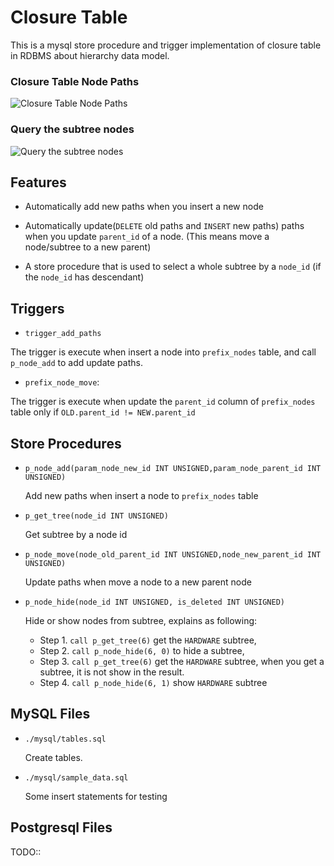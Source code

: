 # Closure Table


This is a mysql store procedure and trigger implementation of closure table in
RDBMS about hierarchy data model.

<h3>Closure Table Node Paths</h3>

![Closure Table Node Paths](https://raw.github.com/developerworks/hierarchy-data-closure-table/master/assets/closure-table-paths.png "Closure Table Node Paths")

<h3>Query the subtree nodes</h3>

![Query the subtree nodes](https://raw.github.com/developerworks/hierarchy-data-closure-table/master/assets/call%20p_prefix_nodes_get_subtree_by_node_id.png "Query the subtree nodes")

## Features


* Automatically add new paths when you insert a new node

* Automatically update(`DELETE` old paths and `INSERT` new paths) paths when you
update `parent_id` of a node. (This means move a node/subtree to a new parent)

* A store procedure that is used to select a whole subtree by a `node_id`
(if the `node_id` has descendant)


## Triggers


* `trigger_add_paths`

The trigger is execute when insert a node into `prefix_nodes` table, and call `p_node_add` to add update paths.

* `prefix_node_move`:

The trigger is execute when update the `parent_id` column of `prefix_nodes`
table only if `OLD.parent_id != NEW.parent_id`

## Store Procedures


* `p_node_add(param_node_new_id INT UNSIGNED,param_node_parent_id INT UNSIGNED)`

  Add new paths when insert a node to `prefix_nodes` table

* `p_get_tree(node_id INT UNSIGNED)`

  Get subtree by a node id

* `p_node_move(node_old_parent_id INT UNSIGNED,node_new_parent_id INT UNSIGNED)`

  Update paths when move a node to a new parent node

* `p_node_hide(node_id INT UNSIGNED, is_deleted INT UNSIGNED)`

  Hide or show nodes from subtree, explains as following:

  - Step 1. `call p_get_tree(6)` get the `HARDWARE` subtree,
  - Step 2. `call p_node_hide(6, 0)` to hide a subtree,
  - Step 3. `call p_get_tree(6)` get the `HARDWARE` subtree, when you get a subtree, it is not show in the result.
  - Step 4. `call p_node_hide(6, 1)` show `HARDWARE` subtree

## MySQL Files

* `./mysql/tables.sql`

  Create tables.

* `./mysql/sample_data.sql`

  Some insert statements for testing

## Postgresql Files

TODO::
